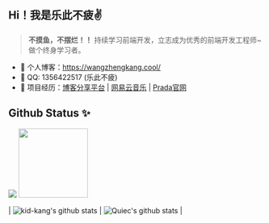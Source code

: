 ## Hi！我是乐此不疲✌️ 


> **不摸鱼，不摆烂！！**
持续学习前端开发，立志成为优秀的前端开发工程师~做个终身学习者。

- 🏡 个人博客：https://wangzhengkang.cool/
- 💬 QQ: 1356422517 (乐此不疲)
- 🌱 项目经历：<a href="https://github.com/kid-kang/blog" target="_blank">博客分享平台</a> | <a href="https://github.com/kid-kang/my-music" target="_blank">网易云音乐</a> | <a href="https://github.com/kid-kang/Prada" target="_blank">Prada官网</a>

## Github Status ✨

<img src="https://github-readme-streak-stats.herokuapp.com/?user=kid-kang"></img>
<img align="" height="137px" src="https://github-readme-stats.vercel.app/api/top-langs/?username=kid-kang&hide_title=true&hide_border=true&layout=compact&bg_color=0,73FA79,73FDFF,D783FF&theme=graywhite&locale=cn" />

| ![kid-kang's github stats](https://github-readme-stats.vercel.app/api?username=kid-kang&show_icons=true&theme=radical&include_all_commits=true) | ![Quiec's github stats](https://github-readme-stats.vercel.app/api/top-langs/?username=kid-kang&theme=radical&layout=compact) |
